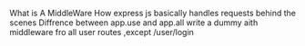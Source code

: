 What is A MiddleWare 
How express js basically handles requests behind the scenes
Diffrence between app.use and app.all
write a dummy aith middleware fro all user routes ,except  /user/login